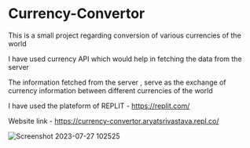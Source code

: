 # Currency-Convertor
This is a small project regarding conversion of various currencies of the world 

I have used currency API which would help in fetching the data from the server 

The information fetched from the server , serve as the exchange of currency information between different currencies of the world 

I have used the plateform of REPLIT - https://replit.com/ 

Website link - https://currency-convertor.aryatsrivastava.repl.co/




![Screenshot 2023-07-27 102525](https://github.com/aryat10/Currency-Convertor/assets/107941072/e74878b6-07cd-41a3-a90f-16a3922c9fa3)
